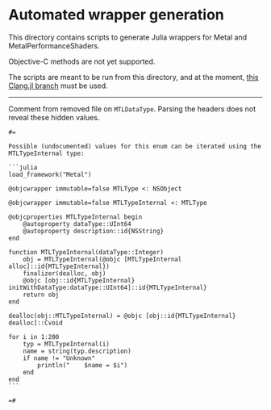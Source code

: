 # Automated wrapper generation

This directory contains scripts to generate Julia wrappers for Metal and MetalPerformanceShaders.

Objective-C methods are not yet supported.

The scripts are meant to be run from this directory, and at the moment, [this Clang.jl branch](https://github.com/christiangnrd/Clang.jl/tree/objectiveC2) must be used.

--------

Comment from removed file on `MTLDataType`. Parsing the headers does not reveal these hidden values.

~~~
#=

Possible (undocumented) values for this enum can be iterated using the MTLTypeInternal type:

```julia
load_framework("Metal")

@objcwrapper immutable=false MTLType <: NSObject

@objcwrapper immutable=false MTLTypeInternal <: MTLType

@objcproperties MTLTypeInternal begin
    @autoproperty dataType::UInt64
    @autoproperty description::id{NSString}
end

function MTLTypeInternal(dataType::Integer)
    obj = MTLTypeInternal(@objc [MTLTypeInternal alloc]::id{MTLTypeInternal})
    finalizer(dealloc, obj)
    @objc [obj::id{MTLTypeInternal} initWithDataType:dataType::UInt64]::id{MTLTypeInternal}
    return obj
end

dealloc(obj::MTLTypeInternal) = @objc [obj::id{MTLTypeInternal} dealloc]::Cvoid

for i in 1:200
    typ = MTLTypeInternal(i)
    name = string(typ.description)
    if name != "Unknown"
        println("    $name = $i")
    end
end
```

=#

~~~
